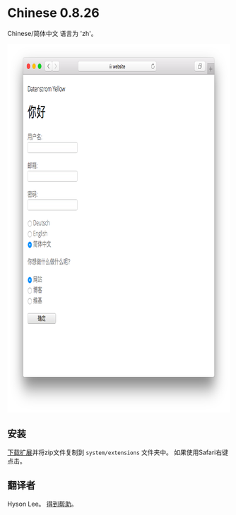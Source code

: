 Chinese 0.8.26
==============
Chinese/简体中文 语言为 'zh'。

<p align="center"><img src="chinese-screenshot.png?raw=true" width="795" height="836" alt="Screenshot"></p>

## 安装

[下载扩展](https://github.com/datenstrom/yellow-extensions/raw/master/zip/chinese.zip)并将zip文件复制到 `system/extensions` 文件夹中。 如果使用Safari右键点击。

## 翻译者

Hyson Lee。 [得到帮助](https://datenstrom.se/yellow/help/)。
